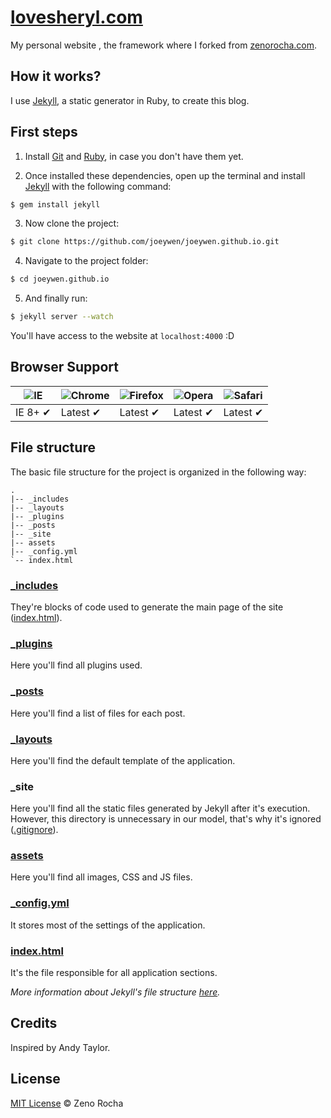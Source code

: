 # [lovesheryl.com](http://joeywen.github.io)

My personal website , the framework where I forked from [zenorocha.com](http://zenorocha.com/).

## How it works?

I use [Jekyll](http://jekyllrb.com/), a static generator in Ruby, to create this blog.

## First steps

1. Install [Git](http://git-scm.com/downloads) and [Ruby](http://www.ruby-lang.org/pt/downloads/), in case you don't have them yet.

2. Once installed these dependencies, open up the terminal and install [Jekyll](http://jekyllrb.com/) with the following command:

  ```sh
  $ gem install jekyll
  ```

3. Now clone the project:

  ```sh
  $ git clone https://github.com/joeywen/joeywen.github.io.git
  ```

4. Navigate to the project folder:

  ```sh
  $ cd joeywen.github.io
  ```

5. And finally run:

  ```sh
  $ jekyll server --watch
  ```

You'll have access to the website at `localhost:4000` :D

## Browser Support

![IE](https://cloud.githubusercontent.com/assets/398893/3528325/20373e76-078e-11e4-8e3a-1cb86cf506f0.png) | ![Chrome](https://cloud.githubusercontent.com/assets/398893/3528328/23bc7bc4-078e-11e4-8752-ba2809bf5cce.png) | ![Firefox](https://cloud.githubusercontent.com/assets/398893/3528329/26283ab0-078e-11e4-84d4-db2cf1009953.png) | ![Opera](https://cloud.githubusercontent.com/assets/398893/3528330/27ec9fa8-078e-11e4-95cb-709fd11dac16.png) | ![Safari](https://cloud.githubusercontent.com/assets/398893/3528331/29df8618-078e-11e4-8e3e-ed8ac738693f.png)
--- | --- | --- | --- | --- |
IE 8+ ✔ | Latest ✔ | Latest ✔ | Latest ✔ | Latest ✔ |

## File structure

The basic file structure for the project is organized in the following way:

```
.
|-- _includes
|-- _layouts
|-- _plugins
|-- _posts
|-- _site
|-- assets
|-- _config.yml
`-- index.html
```

### [_includes](https://github.com/zenorocha/blog/tree/master/_includes)

They're blocks of code used to generate the main page of the site ([index.html](https://github.com/zenorocha/blog/blob/master/index.html)).

### [_plugins](https://github.com/zenorocha/blog/tree/master/_plugins)

Here you'll find all plugins used.

### [_posts](https://github.com/zenorocha/blog/tree/master/_posts)

Here you'll find a list of files for each post.

### [_layouts](https://github.com/zenorocha/blog/tree/master/_layouts)

Here you'll find the default template of the application.

### _site

Here you'll find all the static files generated by Jekyll after it's execution. However, this directory is unnecessary in our model, that's why it's ignored ([.gitignore](https://github.com/zenorocha/blog/blob/master/.gitignore)).

### [assets](https://github.com/zenorocha/blog/tree/master/assets)

Here you'll find all images, CSS and JS files.

### [_config.yml](https://github.com/zenorocha/blog/blob/master/_config.yml)

It stores most of the settings of the application.

### [index.html](https://github.com/zenorocha/blog/blob/master/index.html)

It's the file responsible for all application sections.

*More information about Jekyll's file structure [here](https://github.com/mojombo/jekyll/wiki/Usage).*

## Credits

Inspired by Andy Taylor.

## License

[MIT License](http://zenorocha.mit-license.org/) © Zeno Rocha
